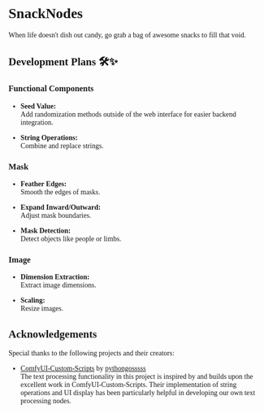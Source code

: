 <div style="font-family: 'Georgia', 'Times New Roman', Times, serif;">

# SnackNodes 🍿

When life doesn't dish out candy, go grab a bag of awesome snacks to fill that void. 



## Development Plans 🛠️✨

### Functional Components
- **Seed Value:**  
  Add randomization methods outside of the web interface for easier backend integration.

- **String Operations:**  
  Combine and replace strings.

### Mask
- **Feather Edges:**  
  Smooth the edges of masks.

- **Expand Inward/Outward:**  
  Adjust mask boundaries.

- **Mask Detection:**  
  Detect objects like people or limbs.

### Image
- **Dimension Extraction:**  
  Extract image dimensions.

- **Scaling:**  
  Resize images.

## Acknowledgements 🙏

Special thanks to the following projects and their creators:

- [ComfyUI-Custom-Scripts](https://github.com/pythongosssss/ComfyUI-Custom-Scripts) by [pythongosssss](https://github.com/pythongosssss)  
  The text processing functionality in this project is inspired by and builds upon the excellent work in ComfyUI-Custom-Scripts. Their implementation of string operations and UI display has been particularly helpful in developing our own text processing nodes.
